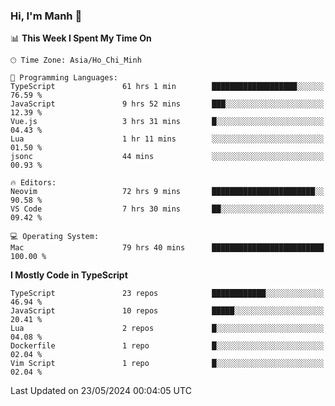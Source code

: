 ### Hi, I'm Manh 👋

<!--START_SECTION:waka-->
📊 **This Week I Spent My Time On** 

```text
🕑︎ Time Zone: Asia/Ho_Chi_Minh

💬 Programming Languages: 
TypeScript               61 hrs 1 min        ███████████████████░░░░░░   76.59 % 
JavaScript               9 hrs 52 mins       ███░░░░░░░░░░░░░░░░░░░░░░   12.39 % 
Vue.js                   3 hrs 31 mins       █░░░░░░░░░░░░░░░░░░░░░░░░   04.43 % 
Lua                      1 hr 11 mins        ░░░░░░░░░░░░░░░░░░░░░░░░░   01.50 % 
jsonc                    44 mins             ░░░░░░░░░░░░░░░░░░░░░░░░░   00.93 % 

🔥 Editors: 
Neovim                   72 hrs 9 mins       ███████████████████████░░   90.58 % 
VS Code                  7 hrs 30 mins       ██░░░░░░░░░░░░░░░░░░░░░░░   09.42 % 

💻 Operating System: 
Mac                      79 hrs 40 mins      █████████████████████████   100.00 % 
```

**I Mostly Code in TypeScript** 

```text
TypeScript               23 repos            ████████████░░░░░░░░░░░░░   46.94 % 
JavaScript               10 repos            █████░░░░░░░░░░░░░░░░░░░░   20.41 % 
Lua                      2 repos             █░░░░░░░░░░░░░░░░░░░░░░░░   04.08 % 
Dockerfile               1 repo              █░░░░░░░░░░░░░░░░░░░░░░░░   02.04 % 
Vim Script               1 repo              █░░░░░░░░░░░░░░░░░░░░░░░░   02.04 % 
```




 Last Updated on 23/05/2024 00:04:05 UTC
<!--END_SECTION:waka-->
